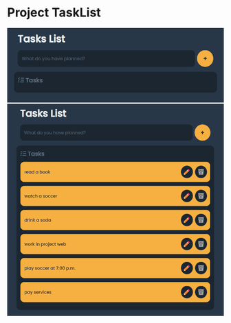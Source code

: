 # Project TaskList
<img src='./Captura de pantalla 2023-09-06 105237.png'>
<img src='./Captura de pantalla 2023-09-06 105917.png'>